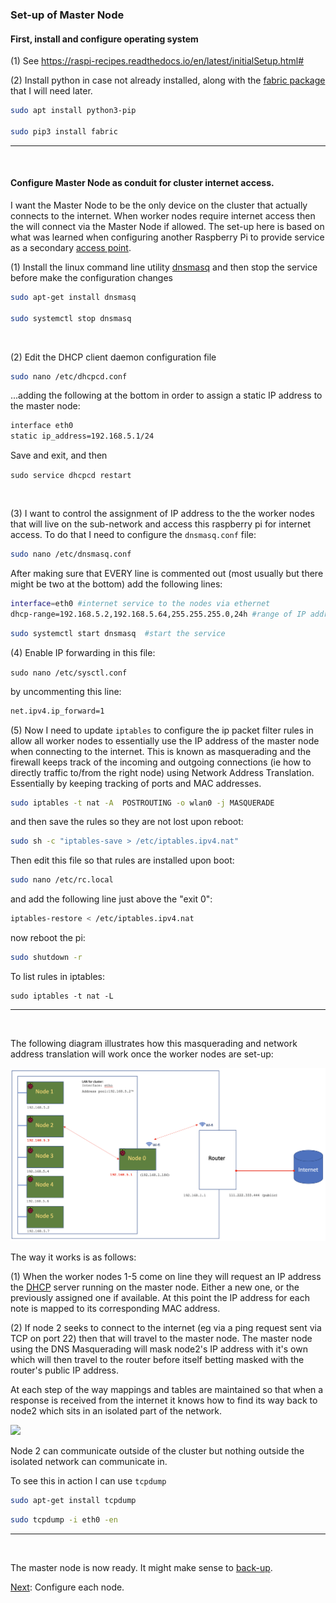 ### Set-up of Master Node

#### First, install and configure operating system

(1) See https://raspi-recipes.readthedocs.io/en/latest/initialSetup.html#

(2) Install python in case not already installed, along with the [fabric package](http://www.fabfile.org) that I will need later.

```sh
sudo apt install python3-pip

sudo pip3 install fabric
```

----
<br>

#### Configure Master Node as conduit for cluster internet access.

I want the Master Node to be the only device on the cluster that actually connects to the internet. When worker nodes require internet access then the will connect via the Master Node if allowed.  The set-up here is based on what was learned when configuring another Raspberry Pi to provide service as a secondary [access point](https://github.com/essans/RasPi/blob/master/networking/accessPoint.md).

(1) Install the linux command line utility [dnsmasq](https://en.wikipedia.org/wiki/Dnsmasq) and then stop the service before make the configuration changes

```sh
sudo apt-get install dnsmasq

sudo systemctl stop dnsmasq
```

<br>

(2) Edit the DHCP client daemon configuration file
```sh
sudo nano /etc/dhcpcd.conf
```

...adding the following at the bottom in order to assign a static IP address to the master node:

```sh
interface eth0
static ip_address=192.168.5.1/24 
```

Save and exit, and then

```sudo service dhcpcd restart```

<br>

(3) I want to control the assignment of IP address to the the worker nodes that will live on the sub-network and access this raspberry pi for internet access.  To do that I need to configure the ```dnsmasq.conf``` file:

```sh
sudo nano /etc/dnsmasq.conf
```

After making sure that EVERY line is commented out (most usually but there might be two at the bottom) add the following lines:

```sh
interface=eth0 #internet service to the nodes via ethernet 
dhcp-range=192.168.5.2,192.168.5.64,255.255.255.0,24h #range of IP addresses
```

```sh
sudo systemctl start dnsmasq  #start the service
```

(4) Enable IP forwarding in this file: 

```sudo nano /etc/sysctl.conf``` 

by uncommenting this line:

```sh
net.ipv4.ip_forward=1
```

(5) Now I need to update ```iptables``` to configure the ip packet filter rules in allow all worker nodes to essentially use the IP address of the master node when connecting to the internet.  This is known as masquerading and the firewall keeps track of the incoming and outgoing connections (ie how to directly traffic to/from the right node) using Network Address Translation.  Essentially by keeping tracking of ports and MAC addresses. 

```sh
sudo iptables -t nat -A  POSTROUTING -o wlan0 -j MASQUERADE
```

and then save the rules so they are not lost upon reboot:

```sh
sudo sh -c "iptables-save > /etc/iptables.ipv4.nat"
```

Then edit this file so that rules are installed upon boot:

```sh
sudo nano /etc/rc.local
```

and add the following line just above the "exit 0":

```sh
iptables-restore < /etc/iptables.ipv4.nat
```

now reboot the pi:

```sh
sudo shutdown -r
```

To list rules in iptables:

```
sudo iptables -t nat -L
```



---
<br>

The following diagram illustrates how this masquerading and network address translation will work once the worker nodes are set-up:

![](https://github.com/essans/RasPi/blob/master/docs/source/images/raspi_cluster_nat.png)

The way it works is as follows:

(1) When the worker nodes 1-5 come on line they will request an IP address the [DHCP](https://en.wikipedia.org/wiki/Dynamic_Host_Configuration_Protocol#Discovery) server running on the master node.  Either a new one, or the previously assigned one if available.  At this point the IP address for each note is mapped to its corresponding MAC address.

(2) If node 2 seeks to connect to the internet (eg via a ping request sent via TCP on port 22) then that will travel to the master node.  The master node using the DNS Masquerading will mask node2's IP address with it's own which will then travel to the router before itself betting masked with the router's public IP address.

At each step of the way mappings and tables are maintained so that when a response is received from the internet it knows how to find its way back to node2 which sits in an isolated part of the network.

![](github.com/essans/RasPi/blob/master/docs/source/images//raspi_cluster_node2_ping.png)

Node 2 can communicate outside of the cluster but nothing outside the isolated network can communicate in.

To see this in action I can use ```tcpdump```

```sh
sudo apt-get install tcpdump
```

```sh
sudo tcpdump -i eth0 -en
```
---
<br>

The master node is now ready.  It might make sense to [back-up](https://medium.com/@ccarnino/backup-raspberry-pi-sd-card-on-macos-the-2019-simple-way-to-clone-1517af972ca5).

[Next](): Configure each node.



















